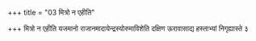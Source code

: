 +++
title = "03 मित्रो न एहीति"

+++
मित्रो न एहीति यजमानो राजानमादायेन्द्रस्योरुमाविशेति दक्षिण ऊरावासाद्य हस्ताभ्यां निगृह्यास्ते ३